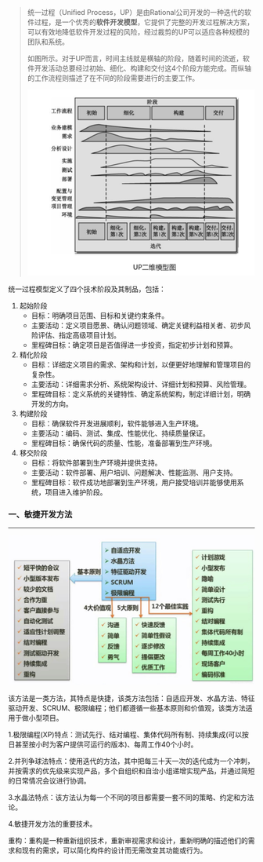 > 统一过程（Unified Process，UP）是由Rational公司开发的一种迭代的软件过程，是一个优秀的**软件开发模型**，它提供了完整的开发过程解决方案，可以有效地降低软件开发过程的风险，经过裁剪的UP可以适应各种规模的团队和系统。
>
> 如图所示。对于UP而言，时间主线就是横轴的阶段，随着时间的流逝，软件开发活动总要经过初始、细化、构建和交付这4个阶段方能完成。而纵轴的工作流程则描述了在不同的阶段需要进行的主要工作。
>
> ![img](img/3327-20220907154140474-703771866.png)

统一过程模型定义了四个技术阶段及其制品，包括：

1. 起始阶段
   - 目标：明确项目范围、目标和关键约束条件。
   - 主要活动：定义项目愿景、确认问题领域、确定关键利益相关者、初步风险评估、指定高级项目计划。
   - 里程碑目标：确定项目是否值得进一步投资，指定初步计划和预算。
2. 精化阶段
   - 目标：详细定义项目的需求、架构和计划，以便更好地理解和管理项目的复杂性。
   - 主要活动：详细需求分析、系统架构设计、详细计划和预算、风险管理。
   - 里程碑目标：定义系统的关键特性、确定系统架构，制定详细计划，明确开发的方向。
3. 构建阶段
   - 目标：确保软件开发进展顺利，软件能够进入生产环境。
   - 主要活动：编码、测试、集成、性能优化、持续质量保证。
   - 里程碑目标：确保代码的质量、性能，准备部署到生产环境。
4. 移交阶段
   - 目标：将软件部署到生产环境并提供支持。
   - 主要活动：软件部署、用户培训、问题解决、性能监测、用户支持。
   - 里程碑目标：软件成功地部署到生产环境，用户接受培训并能够使用系统，项目进入维护阶段。



### 一、敏捷开发方法

---

![img](img/watermark,type_ZmFuZ3poZW5naGVpdGk,shadow_10,text_aHR0cHM6Ly9ibG9nLmNzZG4ubmV0L2ltcmVhbF8=,size_16,color_FFFFFF,t_70-20220919143429946.jpeg)

该方法是一类方法，其特点是快捷，该类方法包括：自适应开发、水晶方法、特征驱动开发、SCRUM、极限编程；他们都遵循一些基本原则和价值观，该类方法适用于做小型项目。

1.极限编程(XP)特点：测试先行、结对编程、集体代码所有制、持续集成(可以按日甚至按小时为客户提供可运行的版本)、每周工作40个小时。

2.并列争球法特点：使用迭代的方法，其中把每三十天一次的迭代成为一个冲刺，并按需求的优先级来实现产品，多个自组织和自治小组递增实现产品，并通过简短的日常情况会议进行协调。

3.水晶法特点：该方法认为每一个不同的项目都需要一套不同的策略、约定和方法论。

4.敏捷开发方法的重要技术。

重构：重构是一种重新组织技术，重新审视需求和设计，重新明确的描述他们的需求和现有的需求，可以简化构件的设计而无需改变其功能或行为。